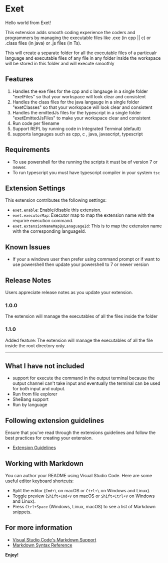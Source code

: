 # Exet 

Hello world from Exet!

This extension adds smooth coding experience the coders and programmers by managing the executable files like .exe (in cpp || c)
or .class files (in java) or .js files (in Ts).

This will create a separate folder for all the executable files of a particualr language and executable files of any file in any folder inside the workspace will be stored in this folder and will execute smoothly

## Features

1. Handles the exe files for the cpp and c langauge in a single folder "exetFiles" so that your workspace will look clear and consistent
2. Handles the class files for the java langauge in a single folder "exetClasses" so that your workspace will look clear and consistent
3. Handles the emittedJs files for the typescript in a single folder "exetEmittedJsFiles" to make your workspace clear and consistent
4. Run code per filename
5. Support REPL by running code in Integrated Terminal (default)
6. supports langauges such as cpp, c , java, javascript, typescript


## Requirements

- To use powershell for the running the scripts it must be of version 7 or newer.
- To run typescript you must have typescript compiler in your system `tsc`

## Extension Settings

This extension contributes the following settings:

* `exet.enable`: Enable/disable this extension.
* `exet.executorMap`: Executor map to map the extension name with the requrire execution command.
* `exet.extensionNameMapByLanaguageId`: This is to map the extension name with the corresponding languageId.

## Known Issues

- If your a windows user then prefer using command prompt or if want to use powershell then update your powershell to 7 or newer version 

## Release Notes

Users appreciate release notes as you update your extension.

### 1.0.0

The extension will manage the executables of all the files inside the folder

### 1.1.0

Added feature: The extension will manage the executables of all the file inside the root directory only

---

## What I have not included

- support for execute the command in the output terminal because the output channel can't take input and eventually the terminal can be used for both input and output.
- Run from file explorer 
- SheBang support
- Run by language

## Following extension guidelines

Ensure that you've read through the extensions guidelines and follow the best practices for creating your extension.

* [Extension Guidelines](https://code.visualstudio.com/api/references/extension-guidelines)

## Working with Markdown

You can author your README using Visual Studio Code. Here are some useful editor keyboard shortcuts:

* Split the editor (`Cmd+\` on macOS or `Ctrl+\` on Windows and Linux).
* Toggle preview (`Shift+Cmd+V` on macOS or `Shift+Ctrl+V` on Windows and Linux).
* Press `Ctrl+Space` (Windows, Linux, macOS) to see a list of Markdown snippets.

## For more information

* [Visual Studio Code's Markdown Support](http://code.visualstudio.com/docs/languages/markdown)
* [Markdown Syntax Reference](https://help.github.com/articles/markdown-basics/)

**Enjoy!**
